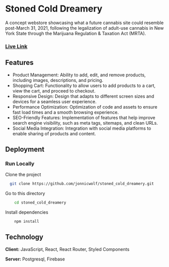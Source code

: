 # Stoned Cold Dreamery


A concept webstore showcasing what a future cannabis site could resemble post-March 31, 2021, following the legalization of adult-use cannabis in New York State through the Marijuana Regulation & Taxation Act (MRTA).

### [Live Link](https://thestonedcolddreamery.com/)

## Features

- Product Management: Ability to add, edit, and remove products, including images, descriptions, and pricing.
- Shopping Cart: Functionality to allow users to add products to a cart, view the cart, and proceed to checkout.
- Responsive Design: Design that adapts to different screen sizes and devices for a seamless user experience.
- Performance Optimization: Optimization of code and assets to ensure fast load times and a smooth browsing experience.
- SEO-Friendly Features: Implementation of features that help improve search engine visibility, such as meta tags, sitemaps, and clean URLs.
- Social Media Integration: Integration with social media platforms to enable sharing of products and content.
## Deployment

### Run Locally
Clone the project

```bash
  git clone https://github.com/jonnicwolf/stoned_cold_dreamery.git
```
Go to this directory
```bash
    cd stoned_cold_dreamery
```
Install dependencies
```bash
    npm install
```



## Technology
**Client:** JavaScript, React, React Router, Styled Components

**Server:** Postgresql, Firebase
